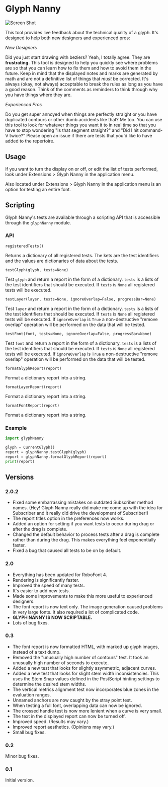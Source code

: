 # Glyph Nanny

![Screen Shot](screenshot.png "Screen Shot")

This tool provides live feedback about the technical quality of a glyph. It's designed to help both new designers and experienced pros:

_New Designers_

Did you just start drawing with beziers? Yeah, I totally agree. They are **frustrating.** This tool is designed to help you quickly see where problems are so that you can learn how to fix them and how to avoid them in the future. Keep in mind that the displayed notes and marks are generated by math and are not a definitive list of things that *must* be corrected. It's always (okay, not always) acceptable to break the rules as long as you have a good reason. Think of the comments as reminders to think through why you have things where they are.

_Experienced Pros_

Do you get super annoyed when things are perfectly straight or you have duplicated contours or other dumb accidents like that? Me too. You can use this tool to look for whatever things you want it to in real time so that you have to stop wondering "Is that segment straight?" and "Did I hit command-V twice?" Please open an issue if there are tests that you'd like to have added to the repertoire.

## Usage

If you want to turn the display on or off, or edit the list of tests performed, look under Extensions > Glyph Nanny in the application menu.

Also located under Extensions > Glyph Nanny in the application menu is an option for testing an entire font.

## Scripting

Glyph Nanny's tests are available through a scripting API that is accessible through the `glyphNanny` module.

### API

`registeredTests()`

Returns a dictionary of all registered tests. The kets are the test identifiers and the values are dictionaries of data about the tests.

`testGlyph(glyph, tests=None)`

Test `glyph` and return a report in the form of a dictionary. `tests` is a lists of the test identifiers that should be executed. If `tests` is `None` all registered tests will be executed.

`testLayer(layer, tests=None, ignoreOverlap=False, progressBar=None)`

Test `layer` and return a report in the form of a dictionary. `tests` is a lists of the test identifiers that should be executed. If `tests` is `None` all registered tests will be executed. If `ignoreOverlap` is `True` a non-destructive "remove overlap" operation will be performed on the data that will be tested.

`testFont(font, tests=None, ignoreOverlap=False, progressBar=None)`

Test `font` and return a report in the form of a dictionary. `tests` is a lists of the test identifiers that should be executed. If `tests` is `None` all registered tests will be executed. If `ignoreOverlap` is `True` a non-destructive "remove overlap" operation will be performed on the data that will be tested.

`formatGlyphReport(report)`

Format a dictionary report into a string.

`formatLayerReport(report)`

Format a dictionary report into a string.

`formatFontReport(report)`

Format a dictionary report into a string.

### Example

```python
import glyphNanny

glyph = CurrentGlyph()
report = glyphNanny.testGlyph(glyph)
report = glyphNanny.formatGlyphReport(report)
print(report)
```

## Versions

### 2.0.2

- Fixed some embarrassing mistakes on outdated Subscriber method names. (Hey! Glyph Nanny really did make me come up with the idea for Subscriber and it really did drive the development of Subscriber!)
- The report titles option in the preferences now works.
- Added an option for setting if you want tests to occur during drag or after the drag is complete.
- Changed the default behavior to process tests after a drag is complete rather than during the drag. This makes everything feel exponentially faster.
- Fixed a bug that caused all tests to be on by default.

### 2.0

- Everything has been updated for RoboFont 4.
- Rendering is significantly faster.
- Improved the speed of many tests.
- It's easier to add new tests.
- Made some improvements to make this more useful to experienced designers.
- The font report is now text only. The image generation caused problems in very large fonts. It also required a lot of complicated code.
- **GLYPH NANNY IS NOW SCRIPTABLE.**
- Lots of bug fixes.

### 0.3

- The font report is now formatted HTML, with marked up glyph images, instead of a text dump.
- Removed the "unusually high number of contours" test. It took an unusually high number of seconds to execute.
- Added a new test that looks for slightly asymmetric, adjacent curves.
- Added a new test that looks for slight stem width inconsistencies. This uses the Stem Snap values defined in the PostScript hinting settings to determine the desired stem widths.
- The vertical metrics alignment test now incorporates blue zones in the evaluation ranges.
- Unnamed anchors are now caught by the stray point test.
- When testing a full font, overlapping data can now be ignored.
- The crossed handle test is now more lenient when a curve is very small.
- The text in the displayed report can now be turned off.
- Improved speed. (Results may vary.)
- Improved report aesthetics. (Opinions may vary.)
- Small bug fixes.

### 0.2

Minor bug fixes.

### 0.1

Initial version.